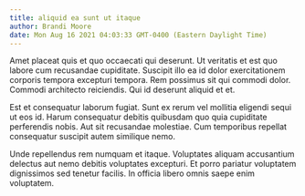 ```yaml
---
title: aliquid ea sunt ut itaque
author: Brandi Moore
date: Mon Aug 16 2021 04:03:33 GMT-0400 (Eastern Daylight Time)
---
```

Amet placeat quis et quo occaecati qui deserunt. Ut veritatis et est quo labore cum recusandae cupiditate. Suscipit illo ea id dolor exercitationem corporis tempora excepturi tempora. Rem possimus sit qui commodi dolor. Commodi architecto reiciendis. Qui id deserunt aliquid et et.

 Est et consequatur laborum fugiat. Sunt ex rerum vel mollitia eligendi sequi ut eos id. Harum consequatur debitis quibusdam quo quia cupiditate perferendis nobis. Aut sit recusandae molestiae. Cum temporibus repellat consequatur suscipit autem similique nemo.

 Unde repellendus rem numquam et itaque. Voluptates aliquam accusantium delectus aut nemo debitis voluptates excepturi. Et porro pariatur voluptatem dignissimos sed tenetur facilis. In officia libero omnis saepe enim voluptatem.